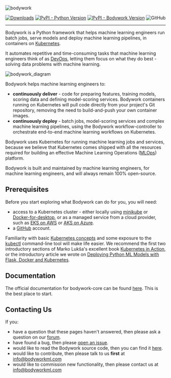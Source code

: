 ![bodywork](https://bodywork-media.s3.eu-west-2.amazonaws.com/website_logo_transparent_background.png)

[![Downloads](https://pepy.tech/badge/bodywork)](https://pepy.tech/project/bodywork)
[![PyPI - Python Version](https://img.shields.io/pypi/pyversions/bodywork)](https://pypi.org/project/bodywork/)
[![PyPI - Bodywork Version](https://img.shields.io/pypi/v/bodywork.svg?label=PyPI&logo=PyPI&logoColor=white)](https://pypi.org/project/bodywork/)
![GitHub](https://img.shields.io/github/license/bodywork-ml/bodywork-core)

---

Bodywork is a Python framework that helps machine learning engineers run batch jobs, serve models and deploy machine learning pipelines, in containers on [Kubernetes](https://en.wikipedia.org/wiki/Kubernetes).

It automates repetitive and time-consuming tasks that machine learning engineers think of as [DevOps](https://en.wikipedia.org/wiki/DevOps), letting them focus on what they do best - solving data problems with machine learning.

![bodywork_diagram](https://bodywork-media.s3.eu-west-2.amazonaws.com/ml_pipeline.png)

Bodywork helps machine learning engineers to:

- **continuously deliver** - code for preparing features, training models, scoring data and defining model-scoring services. Bodywork containers running on Kubernetes will pull code directly from your project's Git repository, removing the need to build-and-push your own container images.
- **continuously deploy** - batch jobs, model-scoring services and complex machine learning pipelines, using the Bodywork workflow-controller to orchestrate end-to-end machine learning workflows on Kubernetes.

Bodywork uses Kubernetes for running machine learning jobs and services, because we believe that Kubernetes comes shipped with all the resources required for building an effective Machine Learning Operations ([MLOps](https://en.wikipedia.org/wiki/MLOps)) platform.

Bodywork is built and maintained by machine learning engineers, for machine learning engineers, and will always remain 100% open-source.

## Prerequisites

Before you start exploring what Bodywork can do for you, you will need:

- access to a Kubernetes cluster - either locally using [minikube](https://minikube.sigs.k8s.io/docs/) or [Docker-for-desktop](https://www.docker.com/products/docker-desktop), or as a managed service from a cloud provider, such as [EKS on AWS](https://aws.amazon.com/eks) or [AKS on Azure](https://azure.microsoft.com/en-us/services/kubernetes-service/).
- a [GitHub](https://github.com) account.

Familiarity with basic [Kubernetes concepts](https://kubernetes.io/docs/concepts/) and some exposure to the [kubectl](https://kubernetes.io/docs/reference/kubectl/overview/) command-line tool will make life easier. We recommend the first two introductory sections of Marko Lukša's excellent book [Kubernetes in Action](https://www.manning.com/books/kubernetes-in-action?query=kubernetes), or the introductory article we wrote on [Deploying Python ML Models with Flask, Docker and Kubernetes](https://alexioannides.com/2019/01/10/deploying-python-ml-models-with-flask-docker-and-kubernetes/).

## Documentation

The official documentation for bodywork-core can be found [here](https://bodywork.readthedocs.io/en/latest/). This is the best place to start.

## Contacting Us

If you:

- have a question that these pages haven't answered, then please ask a question on our [forum](https://bodywork.flarum.cloud).
- have found a bug, then please [open an issue]( https://github.com/bodywork-ml/bodywork-core/issues).
- would like to read the Bodywork source code, then you can find it [here](https://github.com/bodywork-ml/bodywork-core).
- would like to contribute, then please talk to us **first** at [info@bodyworkml.com](mailto:info@bodyworkml.com)
- would like to commission new functionality, then please contact us at [info@bodyworkml.com](mailto:info@bodyworkml.com)
